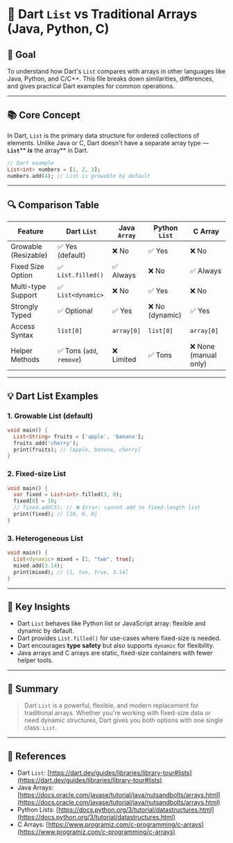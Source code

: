 # 🐋 Dart `List` vs Traditional Arrays (Java, Python, C)

## 🎯 Goal

To understand how Dart's `List` compares with arrays in other languages like Java, Python, and C/C++. This file breaks down similarities, differences, and gives practical Dart examples for common operations.

---

## 📚 Core Concept

In Dart, `List` is the primary data structure for ordered collections of elements. Unlike Java or C, Dart doesn't have a separate array type — **`List`**\*\* *****is***** the array\*\* in Dart.

```dart
// Dart example
List<int> numbers = [1, 2, 3];
numbers.add(4); // List is growable by default
```

---

## 🔍 Comparison Table

| Feature              | Dart `List`              | Java `Array` | Python `List`  | C Array              |
| -------------------- | ------------------------ | ------------ | -------------- | -------------------- |
| Growable (Resizable) | ✅ Yes (default)          | ❌ No         | ✅ Yes          | ❌ No                 |
| Fixed Size Option    | ✅ `List.filled()`        | ✅ Always     | ❌ No           | ✅ Always             |
| Multi-type Support   | ✅ `List<dynamic>`        | ❌ No         | ✅ Yes          | ❌ No                 |
| Strongly Typed       | ✅ Optional               | ✅ Yes        | ❌ No (dynamic) | ✅ Yes                |
| Access Syntax        | `list[0]`                | `array[0]`   | `list[0]`      | `array[0]`           |
| Helper Methods       | ✅ Tons (`add`, `remove`) | ❌ Limited    | ✅ Tons         | ❌ None (manual only) |

---

## 💡 Dart List Examples

### 1. Growable List (default)

```dart
void main() {
  List<String> fruits = ['apple', 'banana'];
  fruits.add('cherry');
  print(fruits); // [apple, banana, cherry]
}
```

### 2. Fixed-size List

```dart
void main() {
  var fixed = List<int>.filled(3, 0);
  fixed[0] = 10;
  // fixed.add(5); // ❌ Error: cannot add to fixed-length list
  print(fixed); // [10, 0, 0]
}
```

### 3. Heterogeneous List

```dart
void main() {
  List<dynamic> mixed = [1, "two", true];
  mixed.add(3.14);
  print(mixed); // [1, two, true, 3.14]
}
```

---

## 🧠 Key Insights

* Dart `List` behaves like Python list or JavaScript array: flexible and dynamic by default.
* Dart provides `List.filled()` for use-cases where fixed-size is needed.
* Dart encourages **type safety** but also supports `dynamic` for flexibility.
* Java arrays and C arrays are static, fixed-size containers with fewer helper tools.

---

## 🧪 Summary

> Dart `List` is a powerful, flexible, and modern replacement for traditional arrays. Whether you're working with fixed-size data or need dynamic structures, Dart gives you both options with one single class: `List`.

---

## 🔗 References

* Dart `List`: [https://dart.dev/guides/libraries/library-tour#lists](https://dart.dev/guides/libraries/library-tour#lists)
* Java Arrays: [https://docs.oracle.com/javase/tutorial/java/nutsandbolts/arrays.html](https://docs.oracle.com/javase/tutorial/java/nutsandbolts/arrays.html)
* Python Lists: [https://docs.python.org/3/tutorial/datastructures.html](https://docs.python.org/3/tutorial/datastructures.html)
* C Arrays: [https://www.programiz.com/c-programming/c-arrays](https://www.programiz.com/c-programming/c-arrays)
